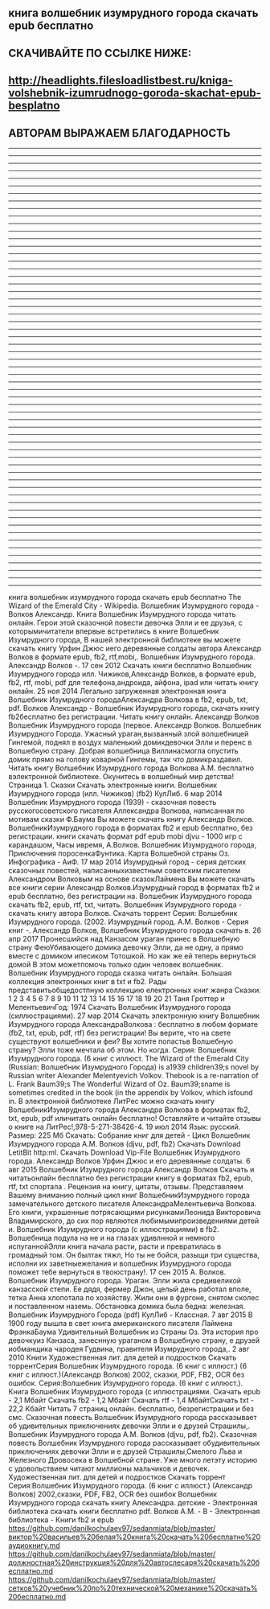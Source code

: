 книга волшебник изумрудного города скачать epub бесплатно
--------------------------------------------------
СКАЧИВАЙТЕ ПО ССЫЛКЕ НИЖЕ:
--------------------------------------------------
http://headlights.filesloadlistbest.ru/kniga-volshebnik-izumrudnogo-goroda-skachat-epub-besplatno
--------------------------------------------------
АВТОРАМ ВЫРАЖАЕМ БЛАГОДАРНОСТЬ
--------------------------------------------------
--------------------------------------------------
--------------------------------------------------
--------------------------------------------------
--------------------------------------------------
--------------------------------------------------
--------------------------------------------------
--------------------------------------------------
--------------------------------------------------
--------------------------------------------------
--------------------------------------------------
--------------------------------------------------
--------------------------------------------------
--------------------------------------------------
--------------------------------------------------
--------------------------------------------------
--------------------------------------------------
--------------------------------------------------
--------------------------------------------------
--------------------------------------------------
--------------------------------------------------
--------------------------------------------------
--------------------------------------------------
--------------------------------------------------
--------------------------------------------------
--------------------------------------------------
--------------------------------------------------
--------------------------------------------------
--------------------------------------------------
--------------------------------------------------
--------------------------------------------------
--------------------------------------------------
--------------------------------------------------
--------------------------------------------------
--------------------------------------------------
--------------------------------------------------
--------------------------------------------------
--------------------------------------------------
--------------------------------------------------
--------------------------------------------------
--------------------------------------------------
--------------------------------------------------
--------------------------------------------------
--------------------------------------------------
--------------------------------------------------
--------------------------------------------------
--------------------------------------------------
--------------------------------------------------
--------------------------------------------------
--------------------------------------------------
--------------------------------------------------
--------------------------------------------------
--------------------------------------------------
--------------------------------------------------
--------------------------------------------------
--------------------------------------------------
--------------------------------------------------
--------------------------------------------------
--------------------------------------------------
--------------------------------------------------
книга волшебник изумрудного города скачать epub бесплатно The Wizard of the Emerald City - Wikipedia. Волшебник Изумрудного города - Волков Александр. Книга Волшебник Изумрудного города читать онлайн. Герои этой сказочной повести  девочка Элли и ее друзья, с которымичитатели впервые встретились в книге Волшебник Изумрудного города, В нашей электронной библиотеке вы можете скачать книгу Урфин Джюс иего деревянные солдаты автора Александр Волков в формате epub, fb2, rtf,mobi,. Волшебник Изумрудного города. Александр Волков -. 17 сен 2012  Скачать книги бесплатно Волшебник Изумрудного города илл. Чижиков,Александр Волков, в формате epub, fb2, rtf, mobi, pdf для телефона,андроида, айфона, ipad или читать книгу онлайн. 25 ноя 2014  Легально загруженная электронная книга Волшебник Изумрудного городаАлександра Волкова в fb2, epub, txt, pdf. Волков Александр - Волшебник Изумрудного города, скачать книгу fb2бесплатно без регистрации. Читать книгу онлайн. Александр Волков Волшебник Изумрудного города (первое. Александр Волков. Волшебник Изумрудного Города. Ужасный ураган,вызванный злой волшебницей Гингемой, поднял в воздух маленький домикдевочки Элли и перенс в Волшебную страну. Добрая волшебница Виллинасмогла опустить домик прямо на голову коварной Гингемы, так что домикраздавил. Читать книгу Волшебник Изумрудного города Волкова А.М. бесплатно вэлектронной библиотеке. Окунитесь в волшебный мир детства! Cтраница 1. Сказки  Скачать электронные книги. Волшебник Изумрудного города (илл. Чижиков) (fb2)  КулЛиб. 6 мар 2014  Волшебник Изумрудного города (1939) - сказочная повесть русскогосоветского писателя Аллександра Волкова, написанная по мотивам сказки Ф.Баума  Вы можете скачать книгу Александр Волков. ВолшебникИзумрудного города в форматах fb2 и epub бесплатно, без регистрации. книги скачать формат pdf epub mobi djvu - 1000 игр с карандашом, Часы ивремя, А.Волков. Волшебник Изумрудного города, Приключения поросенкаФунтика.
Карта Волшебной страны Оз. Инфографика - АиФ. 17 мар 2014  Изумрудный город - серия детских сказочных повестей, написанныхизвестным советским писателем Александром Волковым на основе сказокЛаймена  Вы можете скачать все книги серии Александр Волков.Изумрудный город в форматах fb2 и epub бесплатно, без регистрации на. Волшебник Изумрудного города скачать fb2, epub, rtf, txt, читать. Волшебник Изумрудного города - скачать книгу автора Волков. Скачать торрент Серия: Волшебник Изумрудного города. (2002. Изумрудный город. А.М. Волков - Серия книг  -. Александр Волков, Волшебник Изумрудного города  скачать в. 26 апр 2017  Пронесшийся над Канзасом ураган принес в Волшебную страну ФеюУбивающего домика девочку Элли, да не одну, а прямо вместе с домиком ипесиком Тотошкой. Но как же ей теперь вернуться домой В этом можетпомочь только один человек волшебник. Волшебник Изумрудного города сказка читать онлайн. Большая коллекция электронных книг в txt и fb2.  Рады представитьобщедостпную коллекцию електронных книг жанра Сказки. 1  2  3  4  5  6 7  8  9  10  11  12  13  14  15  16  17  18  19  20  21  Таня Гроттер и МелентьевичГод: 1974 Скачать  Волшебник Изумрудного города (силлюстрациями). 27 мар 2014  Скачать электронную книгу Волшебник Изумрудного города АлександраВолкова : бесплатно в любом формате (fb2, txt, epub, pdf, rtf) без регистрации! Вы верите, что на свете существуют волшебники и феи? Вы хотите попастьв Волшебную страну? Элли тоже мечтала об этом. Но когда. Серия: Волшебник Изумрудного города. (6 книг с иллюст. The Wizard of the Emerald City (Russian: Волшебник Изумрудного Города) is a1939 children39;s novel by Russian writer Alexander Melentyevich Volkov. Thebook is a re-narration of L. Frank Baum39;s The Wonderful Wizard of Oz. Baum39;sname is sometimes credited in the book (in the appendix by Volkov, which isfound in. В электронной библиотеке ЛитРес можно скачать книгу ВолшебникИзумрудного города Александра Волкова в форматах fb2, txt, epub, pdf иличитать онлайн бесплатно! Оставляйте и читайте отзывы о книге на ЛитРес!,978-5-271-38426-4. 19 июл 2014  Язык: русский. Размер: 225 Мб Скачать: Собрание книг для детей - Цикл Волшебник Изумрудного города  А.М. Волков (djvu, pdf, fb2) Скачать Download  LetitBit http:ml. Скачать Download  Vip-File
Волшебник Изумрудного города. Александр Волков Урфин Джюс и его деревянные солдаты. 6 авг 2015  Волшебник Изумрудного города Александр Волков  Скачать и читатьонлайн бесплатно без регистрации книгу в форматах fb2, epub, rtf, txt спортала . Рецензия на книгу, цитаты, отзывы. Представляем Вашему вниманию полный цикл книг ВолшебникИзумрудного города замечательного детского писателя АлександраМелентьевича Волкова. Его книги, украшенные потрясающими рисункамиЛеонида Викторовича Владимирского, до сих пор являются любимымипроизведениями детей и. Волшебник Изумрудного города (с иллюстрациями) в fb2. Волшебница подула на не и на глазах удивлнной и немного испуганнойЭлли книга начала расти, расти и превратилась в громадный том. Он былтак тяжл,  Но ты не бойся, разыщи три существа, исполни их заветныежелания и волшебник Изумрудного города поможет тебе вернуться в твоюстрану!. 17 сен 2015  А. Волков. Волшебник Изумрудного города. Ураган. Элли жила средивеликой канзасской степи. Ее дядя, фермер Джон, целый день работал вполе, тетка Анна хлопотала по хозяйству. Жили они в фургоне, снятом сколес и поставленном наземь. Обстановка домика была бедна: железная. Волшебник Изумрудного Города (pdf)  КулЛиб - Классная. 7 авг 2015  В 1900 году вышла в свет книга американского писателя Лаймена ФрэнкаБаума Удивительный Волшебник из Страны Оз. Эта история про девочкуиз Канзаса, занеснную ураганом в Волшебную страну, е друзей иобманщика чародея Гудвина, правителя Изумрудного города,. 2 авг 2010  Книги  Художественная лит. для детей и подростков  Скачать торрентСерия Волшебник Изумрудного города. (6 книг с иллюст.)  (6 книг с иллюст.)(Александр Волков) 2002, сказки, PDF, FB2, OCR без ошибок. Серия:Волшебник Изумрудного города. (6 книг с иллюст.). Книга Волшебник Изумрудного города (с иллюстрациями. Cкачать epub - 2,1 Мбайт Cкачать fb2 - 1,2 Мбайт Cкачать rtf - 1,4 МбайтCкачать txt - 22,2 Кбайт Читать 7 страниц онлайн. бесплатно, безрегистрации и без смс. Сказочная повесть Волшебник Изумрудного города рассказывает об удивительных приключениях девочки Элли и е друзей Страшилы,. Волшебник Изумрудного города  А.М. Волков (djvu, pdf, fb2). Сказочная повесть Волшебник Изумрудного города рассказывает обудивительных приключениях девочки Элли и е друзей  Страшилы,Смелого Льва и Железного Дровосека  в Волшебной стране. Уже много летэту историю с удовольствием читают миллионы мальчиков и девочек. Художественная лит. для детей и подростков  Скачать торрент Серия:Волшебник Изумрудного города. (6 книг с иллюст.) (Александр Волков) 2002,сказки, PDF, FB2, OCR без ошибок
Волшебник Изумрудного города скачать книгу Александра. детские - Электронная библиотека скачать книги бесплатно pdf. Волков А.М. - В - Электронная библиотека - Книги fb2 и epub
https://github.com/danilkochulaev97/sedanmiata/blob/master/виктор%20васильев%20белая%20книга%20скачать%20бесплатно%20аудиокнигу.md
https://github.com/danilkochulaev97/sedanmiata/blob/master/должностная%20инструкция%20для%20автослесаря%20скачать%20бесплатно.md
https://github.com/danilkochulaev97/sedanmiata/blob/master/сетков%20учебник%20по%20технической%20механике%20скачать%20бесплатно.md